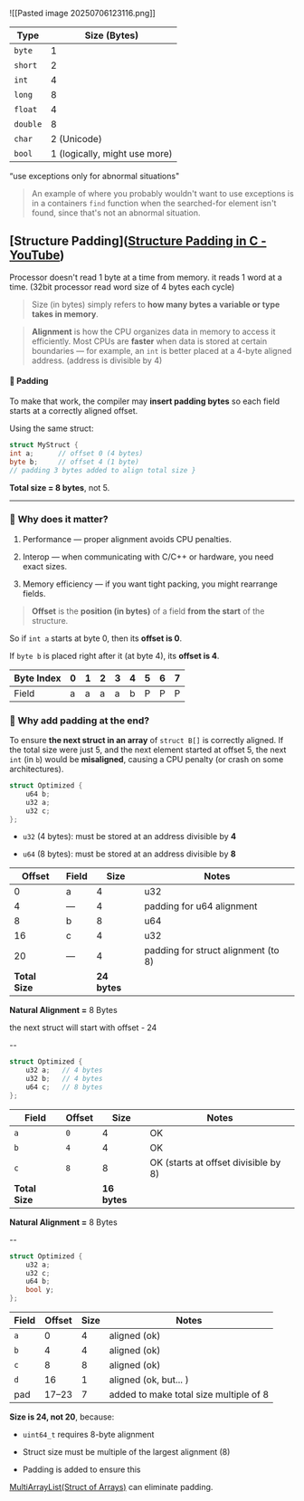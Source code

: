 
![[Pasted image 20250706123116.png]]


|Type|Size (Bytes)|
|---|---|
|`byte`|1|
|`short`|2|
|`int`|4|
|`long`|8|
|`float`|4|
|`double`|8|
|`char`|2 (Unicode)|
|`bool`|1 (logically, might use more)|



“use exceptions only for abnormal situations"
> An example of where you probably wouldn't want to use exceptions is in a containers `find` function when the searched-for element isn't found, since that's not an abnormal situation.


## [Structure Padding]([Structure Padding in C - YouTube](https://www.youtube.com/watch?v=aROgtACPjjg))

Processor doesn't read 1 byte at a time from memory. it reads 1 word at a time. (32bit processor read word size of 4 bytes each cycle)

> Size (in bytes) simply refers to **how many bytes a variable or type takes in memory**.

> **Alignment** is how the CPU organizes data in memory to access it efficiently. Most CPUs are **faster** when data is stored at certain boundaries — for example, an `int` is better placed at a 4-byte aligned address. (address is divisible by 4)

#### 🔸 Padding

To make that work, the compiler may **insert padding bytes** so each field starts at a correctly aligned offset.

Using the same struct:

```csharp
struct MyStruct {     
int a;      // offset 0 (4 bytes)
byte b;     // offset 4 (1 byte)
// padding 3 bytes added to align total size }
```

**Total size = 8 bytes**, not 5.

---

### 🔹 **Why does it matter?**

1. Performance — proper alignment avoids CPU penalties.
    
2. Interop — when communicating with C/C++ or hardware, you need exact sizes.
    
3. Memory efficiency — if you want tight packing, you might rearrange fields.

> **Offset** is the **position (in bytes)** of a field **from the start** of the structure.

So if `int a` starts at byte 0, then its **offset is 0**.

If `byte b` is placed right after it (at byte 4), its **offset is 4**.

| Byte Index | 0   | 1   | 2   | 3   | 4   | 5   | 6   | 7   |
| ---------- | --- | --- | --- | --- | --- | --- | --- | --- |
| Field      | a   | a   | a   | a   | b   | P   | P   | P   |

### 🔹 Why add padding at the end?

To ensure **the next struct in an array** of `struct B[]` is correctly aligned. If the total size were just 5, and the next element started at offset 5, the next `int` (in `b`) would be **misaligned**, causing a CPU penalty (or crash on some architectures).


```csharp
struct Optimized {
    u64 b;
    u32 a;
    u32 c;
};
```

- `u32` (4 bytes): must be stored at an address divisible by **4**
    
- `u64` (8 bytes): must be stored at an address divisible by **8**

| Offset         | Field | Size         | Notes                               |
| -------------- | ----- | ------------ | ----------------------------------- |
| 0              | a     | 4            | u32                                 |
| 4              | —     | 4            | padding for u64 alignment           |
| 8              | b     | 8            | u64                                 |
| 16             | c     | 4            | u32                                 |
| 20             | —     | 4            | padding for struct alignment (to 8) |
| **Total Size** |       | **24 bytes** |                                     |
**Natural Alignment =** 8 Bytes

the next struct will start with offset - 24

--


```csharp
struct Optimized {
    u32 a;   // 4 bytes
    u32 b;   // 4 bytes
    u64 c;   // 8 bytes
};
```

| Field          | Offset | Size             | Notes                                |
| -------------- | ------ | ---------------- | ------------------------------------ |
| `a`            | `0`    | 4                | OK                                   |
| `b`            | `4`    | 4                | OK                                   |
| `c`            | `8`    | 8                | OK (starts at offset divisible by 8) |
| **Total Size** |        | **16 bytes**<br> |                                      |
**Natural Alignment =** 8 Bytes

-- 

```csharp
struct Optimized {
    u32 a;
    u32 c;
    u64 b;
    bool y;
};
```



|Field|Offset|Size|Notes|
|---|---|---|---|
|`a`|0|4|aligned (ok)|
|`b`|4|4|aligned (ok)|
|`c`|8|8|aligned (ok)|
|`d`|16|1|aligned (ok, but... )|
|pad|17–23|7|added to make total size multiple of 8|

**Size is 24, not 20**, because:

- `uint64_t` requires 8-byte alignment
    
- Struct size must be multiple of the largest alignment (8)
    
- Padding is added to ensure this



[MultiArrayList(Struct of Arrays)](https://youtu.be/IroPQ150F6c?si=IYgoMRjF1JeyFzNe&t=1229) can eliminate padding.